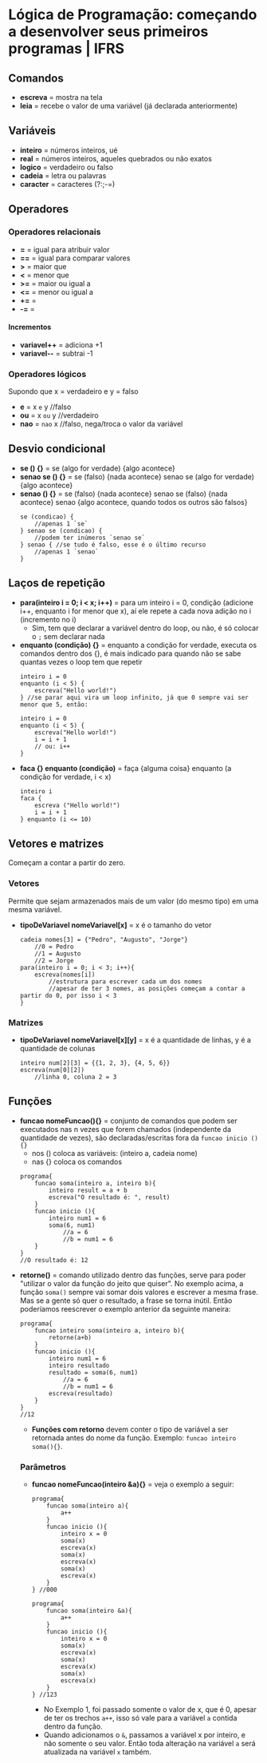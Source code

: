 # Lógica de Programação: começando a desenvolver seus primeiros programas | IFRS
## Comandos
* **escreva** = mostra na tela
* **leia** = recebe o valor de uma variável (já declarada anteriormente)
## Variáveis
* **inteiro** = números inteiros, ué
* **real** = números inteiros, aqueles quebrados ou não exatos
* **logico** = verdadeiro ou falso
* **cadeia** = letra ou palavras
* **caracter** = caracteres (?:;-=)
## Operadores 
### Operadores relacionais
* **=** = igual para atribuir valor
* **==** = igual para comparar valores
* **>** = maior que
* **<** = menor que
* **>=** = maior ou igual a
* **<=** = menor ou igual a 
* **+=** = 
* **-=** =
#### Incrementos
* **variavel++** = adiciona +1
* **variavel--** = subtrai -1
### Operadores lógicos
Supondo que x = verdadeiro e y = falso
* **e** = x `e` y //falso
* **ou** = x `ou` y //verdadeiro
* **nao** = `nao` x //falso, nega/troca o valor da variável
## Desvio condicional
* **se () {}** = se (algo for verdade) {algo acontece}
* **senao se () {}** = se (falso) {nada acontece} senao se (algo for verdade) {algo acontece}
* **senao () {}** = se (falso) {nada acontece} senao se (falso) {nada acontece} senao {algo acontece, quando todos os outros são falsos}
    ```
    se (condicao) {
        //apenas 1 `se`
    } senao se (condicao) { 
        //podem ter inúmeros `senao se`
    } senao { //se tudo é falso, esse é o último recurso
        //apenas 1 `senao`
    }
    ```
## Laços de repetição
* **para(inteiro i = 0; i < x; i++)** = para um inteiro i = 0, condição (adicione i++, enquanto i for menor que x), aí ele repete a cada nova adição no i (incremento no i)
    * Sim, tem que declarar a variável dentro do loop, ou não, é só colocar o `;` sem declarar nada
* **enquanto (condição) {}** = enquanto a condição for verdade, executa os comandos dentro dos {}, é mais indicado para quando não se sabe quantas vezes o loop tem que repetir
    ```
    inteiro i = 0
    enquanto (i < 5) {
        escreva("Hello world!")
    } //se parar aqui vira um loop infinito, já que 0 sempre vai ser menor que 5, então:

    inteiro i = 0
    enquanto (i < 5) {
        escreva("Hello world!")
        i = i + 1
        // ou: i++
    }
    ```
* **faca {} enquanto (condição)** = faça {alguma coisa} enquanto (a condição for verdade, i < x)
    ```
    inteiro i
    faca {
        escreva ("Hello world!")
        i = i + 1
    } enquanto (i <= 10)
    ```
## Vetores e matrizes 
Começam a contar a partir do zero.
### Vetores 
Permite que sejam armazenados mais de um valor (do mesmo tipo) em uma mesma variável.
* **tipoDeVariavel nomeVariavel[x]** = x é o tamanho do vetor
    ```
    cadeia nomes[3] = {"Pedro", "Augusto", "Jorge"}
        //0 = Pedro
        //1 = Augusto
        //2 = Jorge
    para(inteiro i = 0; i < 3; i++){
        escreva(nomes[i]) 
            //estrutura para escrever cada um dos nomes
            //apesar de ter 3 nomes, as posições começam a contar a partir do 0, por isso i < 3
    }
    ```
### Matrizes
* **tipoDeVariavel nomeVariavel[x][y]** = x é a quantidade de linhas, y é a quantidade de colunas
    ```
    inteiro num[2][3] = {{1, 2, 3}, {4, 5, 6}}
    escreva(num[0][2]) 
        //linha 0, coluna 2 = 3
    ```
## Funções
* **funcao nomeFuncao(){}** = conjunto de comandos que podem ser executados nas n vezes que forem chamados (independente da quantidade de vezes), são declaradas/escritas fora da `funcao inicio (){}`
    * nos () coloca as variáveis: (inteiro a, cadeia nome)
    * nas {} coloca os comandos
    ```
    programa{
        funcao soma(inteiro a, inteiro b){
            inteiro result = a + b
            escreva("O resultado é: ", result)
        }
        funcao inicio (){
            inteiro num1 = 6
            soma(6, num1)
                //a = 6
                //b = num1 = 6
        }
    }
    //O resultado é: 12
    ```
* **retorne()** = comando utilizado dentro das funções, serve para poder "utilizar o valor da função do jeito que quiser". No exemplo acima, a função `soma()` sempre vai somar dois valores e escrever a mesma frase. Mas se a gente só quer o resultado, a frase se torna inútil. Então poderíamos reescrever o exemplo anterior da seguinte maneira:
    ```
    programa{
        funcao inteiro soma(inteiro a, inteiro b){
            retorne(a+b)
        }
        funcao inicio (){
            inteiro num1 = 6
            inteiro resultado
            resultado = soma(6, num1)
                //a = 6
                //b = num1 = 6
            escreva(resultado)
        }
    }
    //12
    ```
    * **Funções com retorno** devem conter o tipo de variável a ser retornada antes do nome da função. Exemplo: `funcao inteiro soma(){}`.
    ### Parâmetros
    * **funcao nomeFuncao(inteiro &a){}** = veja o exemplo a seguir:
        ```
        programa{
            funcao soma(inteiro a){
                a++
            }
            funcao inicio (){
                inteiro x = 0
                soma(x)
                escreva(x)
                soma(x)
                escreva(x)
                soma(x)
                escreva(x)
            }
        } //000
        ```
        ```
        programa{
            funcao soma(inteiro &a){
                a++
            }
            funcao inicio (){
                inteiro x = 0
                soma(x)
                escreva(x)
                soma(x)
                escreva(x)
                soma(x)
                escreva(x)
            }
        } //123
        ```
        * No Exemplo 1, foi passado somente o valor de x, que é 0, apesar de ter os trechos `a++`, isso só vale para a variável `a` contida dentro da função.
        * Quando adicionamos o `&`, passamos a variável x por inteiro, e não somente o seu valor. Então toda alteração na variável `a` será atualizada na variável `x` também.